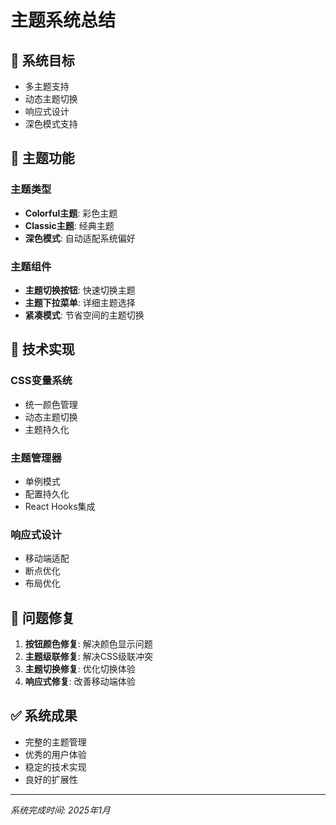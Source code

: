 # 主题系统总结

## 🎯 系统目标
- 多主题支持
- 动态主题切换
- 响应式设计
- 深色模式支持

## 🎨 主题功能

### 主题类型
- **Colorful主题**: 彩色主题
- **Classic主题**: 经典主题
- **深色模式**: 自动适配系统偏好

### 主题组件
- **主题切换按钮**: 快速切换主题
- **主题下拉菜单**: 详细主题选择
- **紧凑模式**: 节省空间的主题切换

## 🔧 技术实现

### CSS变量系统
- 统一颜色管理
- 动态主题切换
- 主题持久化

### 主题管理器
- 单例模式
- 配置持久化
- React Hooks集成

### 响应式设计
- 移动端适配
- 断点优化
- 布局优化

## 🐛 问题修复
1. **按钮颜色修复**: 解决颜色显示问题
2. **主题级联修复**: 解决CSS级联冲突
3. **主题切换修复**: 优化切换体验
4. **响应式修复**: 改善移动端体验

## ✅ 系统成果
- 完整的主题管理
- 优秀的用户体验
- 稳定的技术实现
- 良好的扩展性

---

*系统完成时间: 2025年1月*
